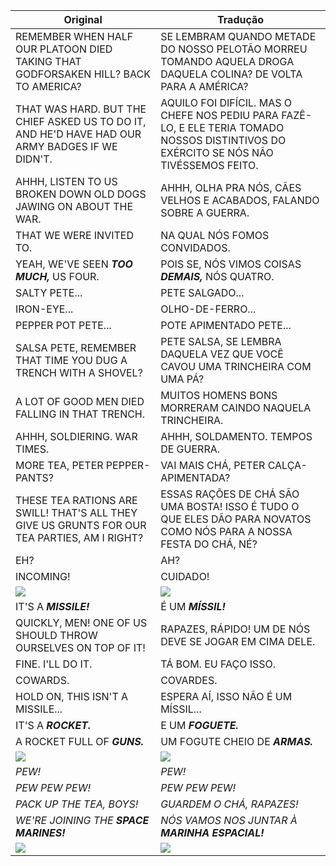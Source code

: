 | Original | Tradução |
| -------- | -------- |
| REMEMBER WHEN HALF OUR PLATOON DIED TAKING THAT GODFORSAKEN HILL? BACK TO AMERICA? | SE LEMBRAM QUANDO METADE DO NOSSO PELOTÃO MORREU TOMANDO AQUELA DROGA DAQUELA COLINA? DE VOLTA PARA A AMÉRICA? |
| THAT WAS HARD. BUT THE CHIEF ASKED US TO DO IT, AND HE'D HAVE HAD OUR ARMY BADGES IF WE DIDN'T. | AQUILO FOI DIFÍCIL. MAS O CHEFE NOS PEDIU PARA FAZÊ-LO, E ELE TERIA TOMADO NOSSOS DISTINTIVOS DO EXÉRCITO SE NÓS NÃO TIVÉSSEMOS FEITO. |
| AHHH, LISTEN TO US BROKEN DOWN OLD DOGS JAWING ON ABOUT THE WAR. | AHHH, OLHA PRA NÓS, CÃES VELHOS E ACABADOS, FALANDO SOBRE A GUERRA. |
| THAT WE WERE INVITED TO. | NA QUAL NÓS FOMOS CONVIDADOS. |
| YEAH, WE'VE SEEN ***TOO MUCH,*** US FOUR. | POIS SE, NÓS VIMOS COISAS ***DEMAIS,*** NÓS QUATRO. |
| SALTY PETE... | PETE SALGADO... |
| IRON-EYE... | OLHO-DE-FERRO... |
| PEPPER POT PETE... | POTE APIMENTADO PETE... |
| SALSA PETE, REMEMBER THAT TIME YOU DUG A TRENCH WITH A SHOVEL? | PETE SALSA, SE LEMBRA DAQUELA VEZ QUE VOCÊ CAVOU UMA TRINCHEIRA COM UMA PÁ? |
| A LOT OF GOOD MEN DIED FALLING IN THAT TRENCH. | MUITOS HOMENS BONS MORRERAM CAINDO NAQUELA TRINCHEIRA. |
| AHHH, SOLDIERING. WAR TIMES. | AHHH, SOLDAMENTO. TEMPOS DE GUERRA. |
| MORE TEA, PETER PEPPER-PANTS? | VAI MAIS CHÁ, PETER CALÇA-APIMENTADA? |
| THESE TEA RATIONS ARE SWILL! THAT'S ALL THEY GIVE US GRUNTS FOR OUR TEA PARTIES, AM I RIGHT? | ESSAS RAÇÕES DE CHÁ SÃO UMA BOSTA! ISSO É TUDO O QUE ELES DÃO PARA NOVATOS COMO NÓS PARA A NOSSA FESTA DO CHÁ, NÉ? |
| EH? | AH? |
| INCOMING! | CUIDADO! |
| ![](Original/1.jpg) | ![](Traduzido/001.jpg) |
| IT'S A ***MISSILE!*** | É UM ***MÍSSIL!*** |
| QUICKLY, MEN! ONE OF US SHOULD THROW OURSELVES ON TOP OF IT! | RAPAZES, RÁPIDO! UM DE NÓS DEVE SE JOGAR EM CIMA DELE. |
| FINE. I'LL DO IT. | TÁ BOM. EU FAÇO ISSO. |
| COWARDS. | COVARDES. |
| HOLD ON, THIS ISN'T A MISSILE... | ESPERA AÍ, ISSO NÃO É UM MÍSSIL... |
| IT'S A ***ROCKET.*** | E UM ***FOGUETE.*** |
| A ROCKET FULL OF ***GUNS.*** | UM FOGUTE CHEIO DE ***ARMAS.*** |
| ![](Original/2.jpg) | ![](Traduzido/002.jpg) |
| *PEW!* | *PEW!* |
| *PEW PEW PEW!* | *PEW PEW PEW!* |
| *PACK UP THE TEA, BOYS!* | *GUARDEM O CHÁ, RAPAZES!* |
| *WE'RE JOINING THE* ***SPACE MARINES!*** | *NÓS VAMOS NOS JUNTAR À* ***MARINHA ESPACIAL!*** |
| ![](Original/3.jpg) | ![](Traduzido/003.jpg) |